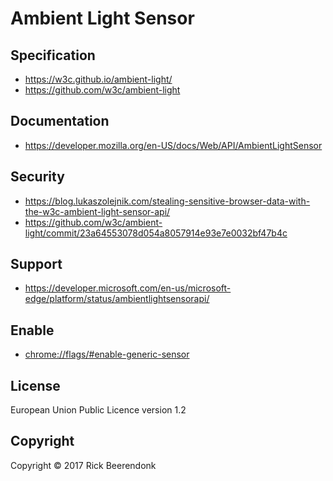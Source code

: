 # Ambient Light Sensor

## Specification

* https://w3c.github.io/ambient-light/
* https://github.com/w3c/ambient-light

## Documentation

* https://developer.mozilla.org/en-US/docs/Web/API/AmbientLightSensor

## Security
* https://blog.lukaszolejnik.com/stealing-sensitive-browser-data-with-the-w3c-ambient-light-sensor-api/
* https://github.com/w3c/ambient-light/commit/23a64553078d054a8057914e93e7e0032bf47b4c

## Support
* https://developer.microsoft.com/en-us/microsoft-edge/platform/status/ambientlightsensorapi/

## Enable

* [chrome://flags/#enable-generic-sensor](chrome://flags/#enable-generic-sensor)

## License

European Union Public Licence version 1.2

## Copyright

Copyright © 2017 Rick Beerendonk